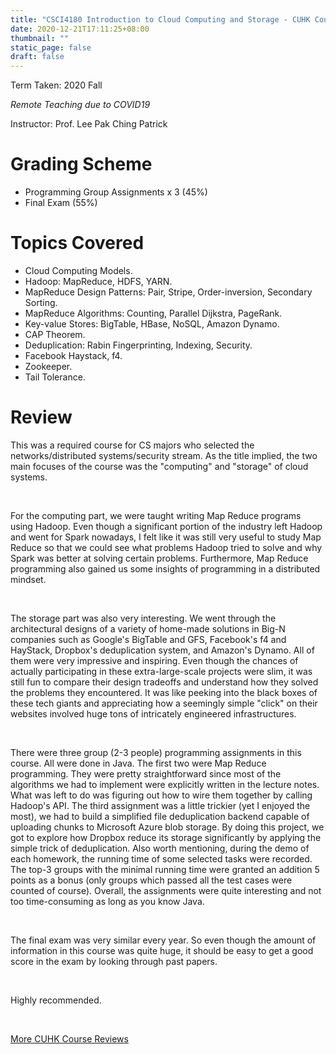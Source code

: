 ```yaml
---
title: "CSCI4180 Introduction to Cloud Computing and Storage - CUHK Course Review"
date: 2020-12-21T17:11:25+08:00
thumbnail: ""
static_page: false
draft: false
---
```


Term Taken: 2020 Fall

*Remote Teaching due to COVID19*

Instructor: Prof. Lee Pak Ching Patrick

# Grading Scheme
* Programming Group Assignments x 3 (45%)
* Final Exam (55%)

# Topics Covered
* Cloud Computing Models.
* Hadoop: MapReduce, HDFS, YARN.
* MapReduce Design Patterns: Pair, Stripe, Order-inversion, Secondary Sorting.
* MapReduce Algorithms: Counting, Parallel Dijkstra, PageRank.
* Key-value Stores: BigTable, HBase, NoSQL, Amazon Dynamo.
* CAP Theorem.
* Deduplication: Rabin Fingerprinting, Indexing, Security.
* Facebook Haystack, f4.
* Zookeeper.
* Tail Tolerance.

# Review
This was a required course for CS majors who selected the networks/distributed systems/security stream. As the title implied, the two main focuses of the course was the "computing" and "storage" of cloud systems.

<br />

For the computing part, we were taught writing Map Reduce programs using Hadoop. Even though a significant portion of the industry left Hadoop and went for Spark nowadays, I felt like it was still very useful to study Map Reduce so that we could see what problems Hadoop tried to solve and why Spark was better at solving certain problems. Furthermore, Map Reduce programming also gained us some insights of programming in a distributed mindset.

<br />

The storage part was also very interesting. We went through the architectural designs of a variety of home-made solutions in Big-N companies such as Google's BigTable and GFS, Facebook's f4 and HayStack, Dropbox's deduplication system, and Amazon's Dynamo. All of them were very impressive and inspiring. Even though the chances of actually participating in these extra-large-scale projects were slim, it was still fun to compare their design tradeoffs and understand how they solved the problems they encountered. It was like peeking into the black boxes of these tech giants and appreciating how a seemingly simple "click" on their websites involved huge tons of intricately engineered infrastructures.

<br />

There were three group (2-3 people) programming assignments in this course. All were done in Java. The first two were Map Reduce programming. They were pretty straightforward since most of the algorithms we had to implement were explicitly written in the lecture notes. What was left to do was figuring out how to wire them together by calling Hadoop's API. The third assignment was a little trickier (yet I enjoyed the most), we had to build a simplified file deduplication backend capable of uploading chunks to Microsoft Azure blob storage. By doing this project, we got to explore how Dropbox reduce its storage significantly by applying the simple trick of deduplication. Also worth mentioning, during the demo of each homework, the running time of some selected tasks were recorded. The top-3 groups with the minimal running time were granted an addition 5 points as a bonus (only groups which passed all the test cases were counted of course). Overall, the assignments were quite interesting and not too time-consuming as long as you know Java.

<br />

The final exam was very similar every year. So even though the amount of information in this course was quite huge, it should be easy to get a good score in the exam by looking through past papers.

<br />

Highly recommended.

<br />

[More CUHK Course Reviews](/course-review)